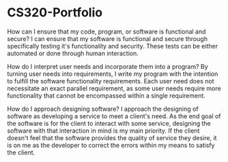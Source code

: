 # CS320-Portfolio

How can I ensure that my code, program, or software is functional and secure?
  I can ensure that my software is functional and secure through specifically testing it's functionality and security. These tests can be either automated or done through human 
  interaction.

How do I interpret user needs and incorporate them into a program?
  By turning user needs into requirements, I write my program with the intention to fulfill the software functionality requirements. Each user need does not necessitate an exact 
  parallel requirement, as some user needs require more functionality that cannot be encompassed within a single requirement.

How do I approach designing software?
  I approach the designing of software as developing a service to meet a client's need. As the end goal of the software is for the client to interact with some service, designing 
  the software with that interaction in mind is my main priority. If the client doesn't feel that the software provides the quality of service they desire, it is on me as the 
  developer to correct the errors within my means to satisfy the client.
